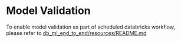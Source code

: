 # Model Validation
To enable model validation as part of scheduled databricks workflow, please refer to [db_ml_end_to_end/resources/README.md](../resources/README.md)